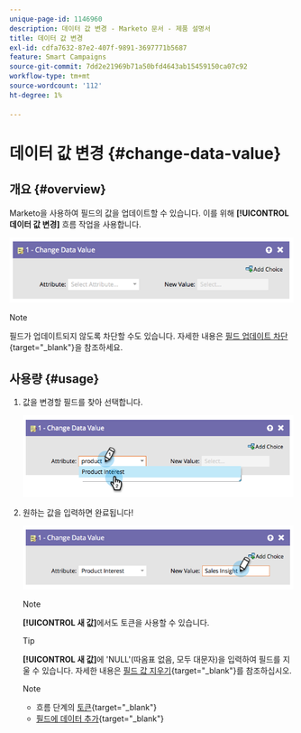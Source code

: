 ```yaml
---
unique-page-id: 1146960
description: 데이터 값 변경 - Marketo 문서 - 제품 설명서
title: 데이터 값 변경
exl-id: cdfa7632-87e2-407f-9891-3697771b5687
feature: Smart Campaigns
source-git-commit: 7dd2e21969b71a50bfd4643ab15459150ca07c92
workflow-type: tm+mt
source-wordcount: '112'
ht-degree: 1%

---
```


# 데이터 값 변경 {#change-data-value}

## 개요 {#overview}

Marketo을 사용하여 필드의 값을 업데이트할 수 있습니다. 이를 위해 **[!UICONTROL 데이터 값 변경]** 흐름 작업을 사용합니다.

![](assets/change-data-value-1.png)

>[!NOTE]
>
>필드가 업데이트되지 않도록 차단할 수도 있습니다. 자세한 내용은 [필드 업데이트 차단](/help/marketo/product-docs/administration/field-management/block-updates-to-a-field.md){target="_blank"}을 참조하세요.

## 사용량 {#usage}

1. 값을 변경할 필드를 찾아 선택합니다.

   ![](assets/change-data-value-2.png)

1. 원하는 값을 입력하면 완료됩니다!

   ![](assets/change-data-value-3.png)

   >[!NOTE]
   >
   >**[!UICONTROL 새 값]**&#x200B;에서도 토큰을 사용할 수 있습니다.

   >[!TIP]
   >
   >**[!UICONTROL 새 값]**&#x200B;에 &#39;NULL&#39;(따옴표 없음, 모두 대문자)을 입력하여 필드를 지울 수 있습니다. 자세한 내용은 [필드 값 지우기](/help/marketo/product-docs/core-marketo-concepts/smart-campaigns/flow-actions/clear-field-values.md){target="_blank"}를 참조하십시오.

   >[!NOTE]
   >
   >* 흐름 단계의 [토큰](/help/marketo/product-docs/core-marketo-concepts/smart-campaigns/flow-actions/use-tokens-in-flow-steps.md){target="_blank"}
   >* [필드에 데이터 추가](/help/marketo/product-docs/core-marketo-concepts/smart-campaigns/flow-actions/append-data-to-a-field.md){target="_blank"}
